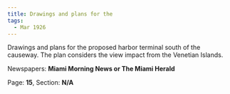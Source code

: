 ```yaml
---  
title: Drawings and plans for the  
tags:  
  - Mar 1926  
---  
```

  
Drawings and plans for the proposed harbor terminal south of the causeway. The plan considers the view impact from the Venetian Islands.  
  
Newspapers: **Miami Morning News or The Miami Herald**  
  
Page: **15**, Section: **N/A** 
